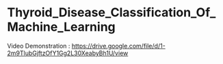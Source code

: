 # Thyroid_Disease_Classification_Of_Machine_Learning

Video Demonstration : https://drive.google.com/file/d/1-2m9TlubGjftzOfY1Gg2L30XeabyBh1U/view
